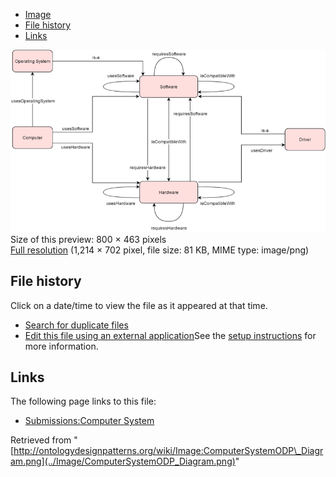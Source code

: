 * [Image](../Image/ComputerSystemODP_Diagram.png#file)
* [File history](../Image/ComputerSystemODP_Diagram.png#filehistory)
* [Links](../Image/ComputerSystemODP_Diagram.png#filelinks)

[![Image:ComputerSystemODP Diagram.png](../images/thumb/a/ab/ComputerSystemODP_Diagram.png/800px-ComputerSystemODP_Diagram.png)](../images/a/ab/ComputerSystemODP_Diagram.png)  
Size of this preview: 800 × 463 pixels  
[Full resolution](../images/a/ab/ComputerSystemODP_Diagram.png)‎ (1,214 × 702 pixel, file size: 81 KB, MIME type: image/png)

## File history

Click on a date/time to view the file as it appeared at that time.



  
* [Search for duplicate files](http://ontologydesignpatterns.org/wiki/Special:FileDuplicateSearch/ComputerSystemODP_Diagram.png "Special:FileDuplicateSearch/ComputerSystemODP Diagram.png")
* [Edit this file using an external application](http://ontologydesignpatterns.org/wiki/index.php?title=Image:ComputerSystemODP_Diagram.png&action=edit&externaledit=true&mode=file "Image:ComputerSystemODP Diagram.png")See the [setup instructions](http://www.mediawiki.org/wiki/Manual:External_editors "http://www.mediawiki.org/wiki/Manual:External_editors") for more information.

## Links



The following page links to this file:


* [Submissions:Computer System](../Submissions/Computer_System "Submissions:Computer System")


Retrieved from "[http://ontologydesignpatterns.org/wiki/Image:ComputerSystemODP\_Diagram.png](../Image/ComputerSystemODP_Diagram.png)"